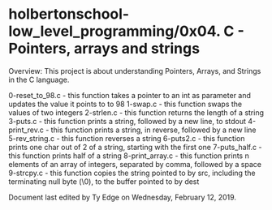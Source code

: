 # holbertonschool-low_level_programming/0x04. C - Pointers, arrays and strings


Overview: This project is about understanding Pointers, Arrays, and Strings in the C language.

0-reset_to_98.c - this function takes a pointer to an int as parameter and updates the value it points to to 98
1-swap.c - this function swaps the values of two integers
2-strlen.c - this function returns the length of a string
3-puts.c - this function prints a string, followed by a new line, to stdout
4-print_rev.c - this function prints a string, in reverse, followed by a new line
5-rev_string.c - this function reverses a string
6-puts2.c - this function prints one char out of 2 of a string, starting with the first one
7-puts_half.c - this function prints half of a string
8-print_array.c - this function  prints n elements of an array of integers, separated by comma, followed by a space
9-strcpy.c - this function copies the string pointed to by src, including the terminating null byte (\0), to the buffer pointed to by dest

Document last edited by Ty Edge on Wednesday, February 12, 2019.